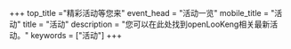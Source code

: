 +++
top_title ="精彩活动等您来"
event_head = "活动一览"
mobile_title = "活动"
title = "活动"
description = "您可以在此处找到openLooKeng相关最新活动。"
keywords = ["活动"]
+++